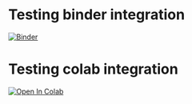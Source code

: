 # Testing binder integration
[![Binder](https://mybinder.org/badge_logo.svg)](https://mybinder.org/v2/gh/fmonteneucm/bindertest/HEAD)

# Testing colab integration
[![Open In Colab](https://colab.research.google.com/assets/colab-badge.svg)](https://colab.research.google.com/github/fmonteneucm/bindertest/blob/main/Test.ipynb)
